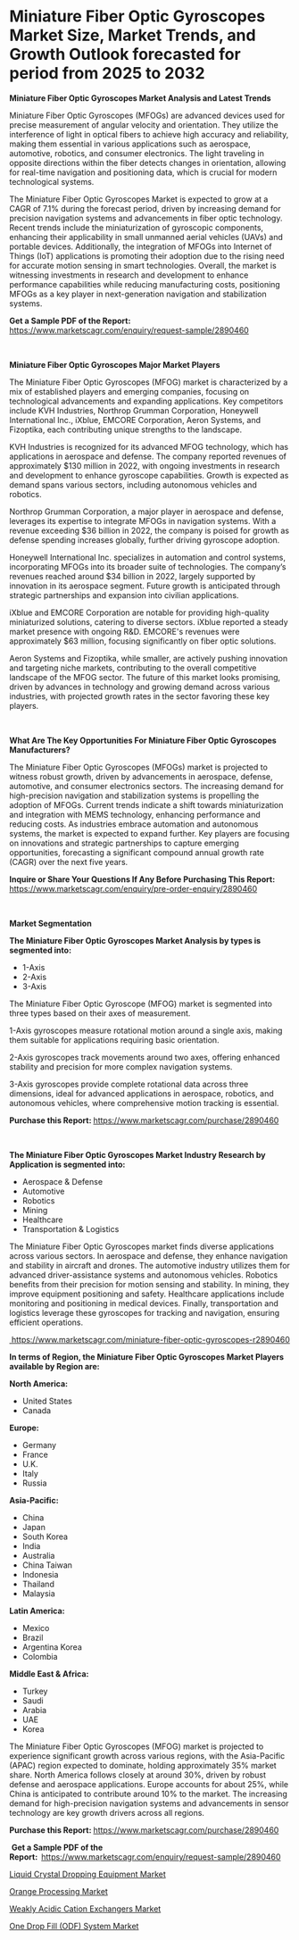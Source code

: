 <p><h1>Miniature Fiber Optic Gyroscopes Market Size, Market Trends, and Growth Outlook forecasted for period from 2025 to 2032</h1></p><p><strong>Miniature Fiber Optic Gyroscopes Market Analysis and Latest Trends</strong></p>
<p><p>Miniature Fiber Optic Gyroscopes (MFOGs) are advanced devices used for precise measurement of angular velocity and orientation. They utilize the interference of light in optical fibers to achieve high accuracy and reliability, making them essential in various applications such as aerospace, automotive, robotics, and consumer electronics. The light traveling in opposite directions within the fiber detects changes in orientation, allowing for real-time navigation and positioning data, which is crucial for modern technological systems.</p><p>The Miniature Fiber Optic Gyroscopes Market is expected to grow at a CAGR of 7.1% during the forecast period, driven by increasing demand for precision navigation systems and advancements in fiber optic technology. Recent trends include the miniaturization of gyroscopic components, enhancing their applicability in small unmanned aerial vehicles (UAVs) and portable devices. Additionally, the integration of MFOGs into Internet of Things (IoT) applications is promoting their adoption due to the rising need for accurate motion sensing in smart technologies. Overall, the market is witnessing investments in research and development to enhance performance capabilities while reducing manufacturing costs, positioning MFOGs as a key player in next-generation navigation and stabilization systems.</p></p>
<p><strong>Get a Sample PDF of the Report:&nbsp;</strong> <a href="https://www.marketscagr.com/enquiry/request-sample/2890460?utm_campaign=2110&utm_medium=2&utm_source=Github&utm_content=ia&utm_term=14032025&utm_id=miniature-fiber-optic-gyroscopes">https://www.marketscagr.com/enquiry/request-sample/2890460</a></p>
<p>&nbsp;</p>
<p><strong>Miniature Fiber Optic Gyroscopes Major Market Players</strong></p>
<p><p>The Miniature Fiber Optic Gyroscopes (MFOG) market is characterized by a mix of established players and emerging companies, focusing on technological advancements and expanding applications. Key competitors include KVH Industries, Northrop Grumman Corporation, Honeywell International Inc., iXblue, EMCORE Corporation, Aeron Systems, and Fizoptika, each contributing unique strengths to the landscape.</p><p>KVH Industries is recognized for its advanced MFOG technology, which has applications in aerospace and defense. The company reported revenues of approximately $130 million in 2022, with ongoing investments in research and development to enhance gyroscope capabilities. Growth is expected as demand spans various sectors, including autonomous vehicles and robotics.</p><p>Northrop Grumman Corporation, a major player in aerospace and defense, leverages its expertise to integrate MFOGs in navigation systems. With a revenue exceeding $36 billion in 2022, the company is poised for growth as defense spending increases globally, further driving gyroscope adoption.</p><p>Honeywell International Inc. specializes in automation and control systems, incorporating MFOGs into its broader suite of technologies. The company’s revenues reached around $34 billion in 2022, largely supported by innovation in its aerospace segment. Future growth is anticipated through strategic partnerships and expansion into civilian applications.</p><p>iXblue and EMCORE Corporation are notable for providing high-quality miniaturized solutions, catering to diverse sectors. iXblue reported a steady market presence with ongoing R&D. EMCORE's revenues were approximately $63 million, focusing significantly on fiber optic solutions.</p><p>Aeron Systems and Fizoptika, while smaller, are actively pushing innovation and targeting niche markets, contributing to the overall competitive landscape of the MFOG sector. The future of this market looks promising, driven by advances in technology and growing demand across various industries, with projected growth rates in the sector favoring these key players.</p></p>
<p>&nbsp;</p>
<p><strong>What Are The Key Opportunities For Miniature Fiber Optic Gyroscopes Manufacturers?</strong></p>
<p><p>The Miniature Fiber Optic Gyroscopes (MFOGs) market is projected to witness robust growth, driven by advancements in aerospace, defense, automotive, and consumer electronics sectors. The increasing demand for high-precision navigation and stabilization systems is propelling the adoption of MFOGs. Current trends indicate a shift towards miniaturization and integration with MEMS technology, enhancing performance and reducing costs. As industries embrace automation and autonomous systems, the market is expected to expand further. Key players are focusing on innovations and strategic partnerships to capture emerging opportunities, forecasting a significant compound annual growth rate (CAGR) over the next five years.</p></p>
<p><strong>Inquire or Share Your Questions If Any Before Purchasing This Report:</strong> <a href="https://www.marketscagr.com/enquiry/pre-order-enquiry/2890460?utm_campaign=2110&utm_medium=2&utm_source=Github&utm_content=ia&utm_term=14032025&utm_id=miniature-fiber-optic-gyroscopes">https://www.marketscagr.com/enquiry/pre-order-enquiry/2890460</a></p>
<p>&nbsp;</p>
<p><strong>Market Segmentation</strong></p>
<p><strong>The Miniature Fiber Optic Gyroscopes Market Analysis by types is segmented into:</strong></p>
<p><ul><li>1-Axis</li><li>2-Axis</li><li>3-Axis</li></ul></p>
<p><p>The Miniature Fiber Optic Gyroscope (MFOG) market is segmented into three types based on their axes of measurement. </p><p>1-Axis gyroscopes measure rotational motion around a single axis, making them suitable for applications requiring basic orientation. </p><p>2-Axis gyroscopes track movements around two axes, offering enhanced stability and precision for more complex navigation systems. </p><p>3-Axis gyroscopes provide complete rotational data across three dimensions, ideal for advanced applications in aerospace, robotics, and autonomous vehicles, where comprehensive motion tracking is essential.</p></p>
<p><strong>Purchase this Report:&nbsp;</strong><a href="https://www.marketscagr.com/purchase/2890460?utm_campaign=2110&utm_medium=2&utm_source=Github&utm_content=ia&utm_term=14032025&utm_id=miniature-fiber-optic-gyroscopes">https://www.marketscagr.com/purchase/2890460</a></p>
<p>&nbsp;</p>
<p><strong>The Miniature Fiber Optic Gyroscopes Market Industry Research by Application is segmented into:</strong></p>
<p><ul><li>Aerospace & Defense</li><li>Automotive</li><li>Robotics</li><li>Mining</li><li>Healthcare</li><li>Transportation & Logistics</li></ul></p>
<p><p>The Miniature Fiber Optic Gyroscopes market finds diverse applications across various sectors. In aerospace and defense, they enhance navigation and stability in aircraft and drones. The automotive industry utilizes them for advanced driver-assistance systems and autonomous vehicles. Robotics benefits from their precision for motion sensing and stability. In mining, they improve equipment positioning and safety. Healthcare applications include monitoring and positioning in medical devices. Finally, transportation and logistics leverage these gyroscopes for tracking and navigation, ensuring efficient operations.</p></p>
<p><a href="https://www.marketscagr.com/miniature-fiber-optic-gyroscopes-r2890460?utm_campaign=2110&utm_medium=2&utm_source=Github&utm_content=ia&utm_term=14032025&utm_id=miniature-fiber-optic-gyroscopes">&nbsp;https://www.marketscagr.com/miniature-fiber-optic-gyroscopes-r2890460</a></p>
<p><strong>In terms of Region, the Miniature Fiber Optic Gyroscopes Market Players available by Region are:</strong></p>
<p>
    <p> <strong> North America: </strong>
        <ul>
            <li>United States</li>
            <li>Canada</li>
        </ul>
        </p> 
    <p> <strong> Europe: </strong>
        <ul>
            <li>Germany</li>
            <li>France</li>
            <li>U.K.</li>
            <li>Italy</li>
            <li>Russia</li>
        </ul>
        </p> 
    <p> <strong> Asia-Pacific: </strong>
        <ul>
            <li>China</li>
            <li>Japan</li>
            <li>South Korea</li>
            <li>India</li>
            <li>Australia</li>
            <li>China Taiwan</li>
            <li>Indonesia</li>
            <li>Thailand</li>
            <li>Malaysia</li>
        </ul>
        </p> 
    <p> <strong> Latin America: </strong>
        <ul>
            <li>Mexico</li>
            <li>Brazil</li>
            <li>Argentina Korea</li>
            <li>Colombia</li>
        </ul>
        </p> 
    <p> <strong> Middle East & Africa: </strong>
        <ul>
            <li>Turkey</li>
            <li>Saudi</li>
            <li>Arabia</li>
            <li>UAE</li>
            <li>Korea</li>
        </ul>
    </p>
    </p>
<p><p>The Miniature Fiber Optic Gyroscopes (MFOG) market is projected to experience significant growth across various regions, with the Asia-Pacific (APAC) region expected to dominate, holding approximately 35% market share. North America follows closely at around 30%, driven by robust defense and aerospace applications. Europe accounts for about 25%, while China is anticipated to contribute around 10% to the market. The increasing demand for high-precision navigation systems and advancements in sensor technology are key growth drivers across all regions.</p></p>
<p><strong>Purchase this Report: </strong><a href="https://www.marketscagr.com/purchase/2890460?utm_campaign=2110&utm_medium=2&utm_source=Github&utm_content=ia&utm_term=14032025&utm_id=miniature-fiber-optic-gyroscopes">https://www.marketscagr.com/purchase/2890460</a></p>
<p>&nbsp;<strong>Get a Sample PDF of the Report:&nbsp;&nbsp;</strong><a href="https://www.marketscagr.com/enquiry/request-sample/2890460?utm_campaign=2110&utm_medium=2&utm_source=Github&utm_content=ia&utm_term=14032025&utm_id=miniature-fiber-optic-gyroscopes">https://www.marketscagr.com/enquiry/request-sample/2890460</a></p>
<p><strong></strong></p>
<p><p><a href="https://github.com/vasosblenksk/Market-Research-Report-List-1/blob/main/liquid-crystal-dropping-equipment-market.md?utm_campaign=2110&utm_medium=2&utm_source=Github&utm_content=ia&utm_term=14032025&utm_id=miniature-fiber-optic-gyroscopes">Liquid Crystal Dropping Equipment Market</a></p><p><a href="https://github.com/JakirUddin651/Market-Research-Report-List-2/blob/main/orange-processing-market.md?utm_campaign=2110&utm_medium=2&utm_source=Github&utm_content=ia&utm_term=14032025&utm_id=miniature-fiber-optic-gyroscopes">Orange Processing Market</a></p><p><a href="https://github.com/ashepherd82/Market-Research-Report-List-7/blob/main/weakly-acidic-cation-exchangers-market.md?utm_campaign=2110&utm_medium=2&utm_source=Github&utm_content=ia&utm_term=14032025&utm_id=miniature-fiber-optic-gyroscopes">Weakly Acidic Cation Exchangers Market</a></p><p><a href="https://github.com/viohlbrenksf/Market-Research-Report-List-1/blob/main/one-drop-fill-odf-system-market.md?utm_campaign=2110&utm_medium=2&utm_source=Github&utm_content=ia&utm_term=14032025&utm_id=miniature-fiber-optic-gyroscopes">One Drop Fill (ODF) System Market</a></p></p>